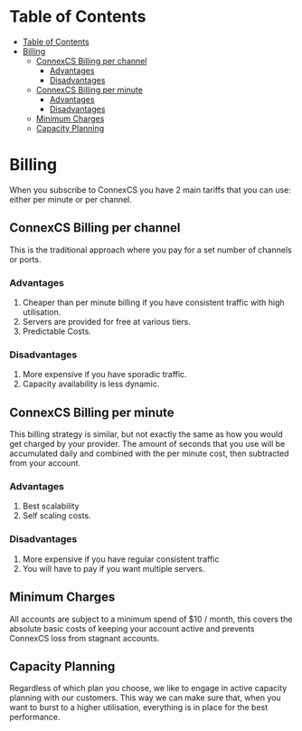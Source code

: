 # Table of Contents

* [Table of Contents](#table-of-contents)
* [Billing](#billing)
  * [ConnexCS Billing per channel](#connexcs-billing-per-channel)
    * [Advantages](#advantages)
    * [Disadvantages](#disadvantages)
  * [ConnexCS Billing per minute](#connexcs-billing-per-minute)
    * [Advantages](#advantages)
    * [Disadvantages](#disadvantages)
  * [Minimum Charges](#minimum-charges)
  * [Capacity Planning](#capacity-planning)


# Billing

When you subscribe to ConnexCS you have 2 main tariffs that you can use: either per minute or per channel.

## ConnexCS Billing per channel

This is the traditional approach where you pay for a set number of channels or ports.

### Advantages

1. Cheaper than per minute billing if you have consistent traffic with high utilisation.
2. Servers are provided for free at various tiers.
3. Predictable Costs.

### Disadvantages

1. More expensive if you have sporadic traffic.
2. Capacity availability is less dynamic.

## ConnexCS Billing per minute

This billing strategy is similar, but not exactly the same as how you would get charged by your provider. 
The amount of seconds that you use will be accumulated daily and combined with the per minute cost, then subtracted from your account.

### Advantages

  1. Best scalability
  2. Self scaling costs.

### Disadvantages

  1. More expensive if you have regular consistent traffic
  2. You will have to pay if you want multiple servers.

 
## Minimum Charges

All accounts are subject to a minimum spend of $10 / month, this covers the absolute basic costs of keeping your account
active and prevents ConnexCS loss from stagnant accounts. 

## Capacity Planning

Regardless of which plan you choose, we like to engage in active capacity planning with our customers. 
This way we can make sure that, when you want to burst to a higher utilisation, everything is in place for the best performance.
